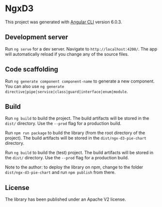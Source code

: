 # NgxD3

This project was generated with [Angular CLI](https://github.com/angular/angular-cli) version 6.0.3.

## Development server

Run `ng serve` for a dev server. Navigate to `http://localhost:4200/`. The app will automatically reload if you change any of the source files.

## Code scaffolding

Run `ng generate component component-name` to generate a new component. You can also use `ng generate directive|pipe|service|class|guard|interface|enum|module`.

## Build

Run `ng build` to build the project. The build artifacts will be stored in the `dist/` directory. Use the `--prod` flag for a production build.

Run `npm run package` to build the library (from the root directory of the project). The build artifacts will be stored in the `dist/ngx-d3-pie-chart` directory.

Run `ng build` to build the (test) project. The build artifacts will be stored in the `dist/` directory. Use the `--prod` flag for a production build.

Note to the author: to deploy the library on npm, change to the folder `dist/ngx-d3-pie-chart` and run `npm publish` from there.

## License

The library has been published under an Apache V2 license.
